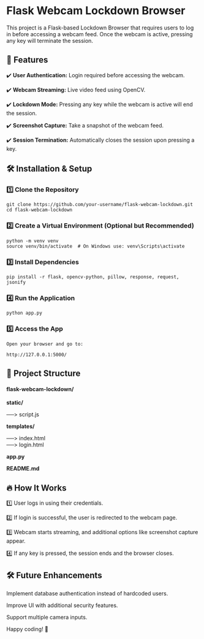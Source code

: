 # Flask Webcam Lockdown Browser

This project is a Flask-based Lockdown Browser that requires users to log in before accessing a webcam feed. Once the webcam is active, pressing any key will terminate the session.



## 📌 Features

✔️ **User Authentication:** Login required before accessing the webcam.

✔️ **Webcam Streaming:** Live video feed using OpenCV.

✔️ **Lockdown Mode:** Pressing any key while the webcam is active will end the session.

✔️ **Screenshot Capture:** Take a snapshot of the webcam feed.

✔️ **Session Termination:** Automatically closes the session upon pressing a key.

## 🛠️ Installation & Setup

### 1️⃣ Clone the Repository

    git clone https://github.com/your-username/flask-webcam-lockdown.git
    cd flask-webcam-lockdown

### 2️⃣ Create a Virtual Environment (Optional but Recommended)

    python -m venv venv
    source venv/bin/activate  # On Windows use: venv\Scripts\activate

### 3️⃣ Install Dependencies

    pip install -r flask, opencv-python, pillow, response, request, jsonify

### 4️⃣ Run the Application
    
    python app.py

### 5️⃣ Access the App
    
    Open your browser and go to:

    http://127.0.0.1:5000/

## 📁 Project Structure

#### flask-webcam-lockdown/

**static/**

 ──> script.js 

**templates/**

  ──> index.html  
   ──> login.html  

**app.py**   


**README.md**


## 🔥 How It Works

1️⃣ User logs in using their credentials.

2️⃣ If login is successful, the user is redirected to the webcam page.

3️⃣ Webcam starts streaming, and additional options like screenshot capture appear.

4️⃣ If any key is pressed, the session ends and the browser closes.

## 🛠️ Future Enhancements

Implement database authentication instead of hardcoded users.

Improve UI with additional security features.

Support multiple camera inputs.


Happy coding! 🚀

